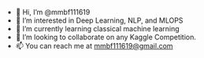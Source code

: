 - 👋 Hi, I’m @mmbf111619
- 👀 I’m interested in Deep Learning, NLP, and MLOPS
- 🌱 I’m currently learning classical machine learning
- 💞️ I’m looking to collaborate on any Kaggle Competition. 
- 📫 You can reach me at mmbf111619@gmail.com

<!---
mmbf111619/mmbf111619 is a ✨ special ✨ repository because its `README.md` (this file) appears on your GitHub profile.
You can click the Preview link to take a look at your changes.
--->
